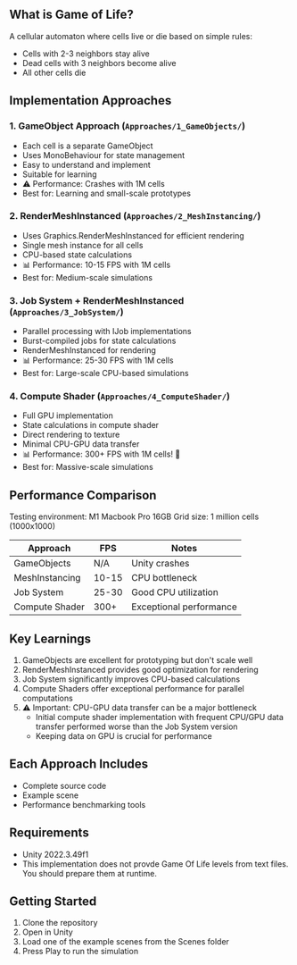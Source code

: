 ## What is Game of Life?
A cellular automaton where cells live or die based on simple rules:
- Cells with 2-3 neighbors stay alive
- Dead cells with 3 neighbors become alive
- All other cells die

## Implementation Approaches

### 1. GameObject Approach (`Approaches/1_GameObjects/`)
- Each cell is a separate GameObject
- Uses MonoBehaviour for state management
- Easy to understand and implement
- Suitable for learning
- ⚠️ Performance: Crashes with 1M cells
- Best for: Learning and small-scale prototypes

### 2. RenderMeshInstanced (`Approaches/2_MeshInstancing/`)
- Uses Graphics.RenderMeshInstanced for efficient rendering
- Single mesh instance for all cells
- CPU-based state calculations
- 📊 Performance: 10-15 FPS with 1M cells
- Best for: Medium-scale simulations

### 3. Job System + RenderMeshInstanced (`Approaches/3_JobSystem/`)
- Parallel processing with IJob implementations
- Burst-compiled jobs for state calculations
- RenderMeshInstanced for rendering
- 📊 Performance: 25-30 FPS with 1M cells
- Best for: Large-scale CPU-based simulations

### 4. Compute Shader (`Approaches/4_ComputeShader/`)
- Full GPU implementation
- State calculations in compute shader
- Direct rendering to texture
- Minimal CPU-GPU data transfer
- 📊 Performance: 300+ FPS with 1M cells! 🚀
- Best for: Massive-scale simulations

## Performance Comparison
Testing environment: M1 Macbook Pro 16GB
Grid size: 1 million cells (1000x1000)

| Approach | FPS | Notes |
|----------|-----|-------|
| GameObjects | N/A | Unity crashes |
| MeshInstancing | 10-15 | CPU bottleneck |
| Job System | 25-30 | Good CPU utilization |
| Compute Shader | 300+ | Exceptional performance |

## Key Learnings
1. GameObjects are excellent for prototyping but don't scale well
2. RenderMeshInstanced provides good optimization for rendering
3. Job System significantly improves CPU-based calculations
4. Compute Shaders offer exceptional performance for parallel computations
5. ⚠️ Important: CPU-GPU data transfer can be a major bottleneck
   - Initial compute shader implementation with frequent CPU/GPU data transfer performed worse than the Job System version
   - Keeping data on GPU is crucial for performance

## Each Approach Includes
- Complete source code
- Example scene
- Performance benchmarking tools

## Requirements
- Unity 2022.3.49f1
- This implementation does not provde Game Of Life levels from text files. You should prepare them at runtime.

## Getting Started
1. Clone the repository
2. Open in Unity
3. Load one of the example scenes from the Scenes folder
4. Press Play to run the simulation